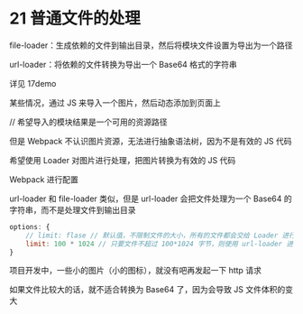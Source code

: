 # 21 普通文件的处理

file-loader：生成依赖的文件到输出目录，然后将模块文件设置为导出为一个路径

url-loader：将依赖的文件转换为导出一个 Base64 格式的字符串

详见 17demo

某些情况，通过 JS 来导入一个图片，然后动态添加到页面上

// 希望导入的模块结果是一个可用的资源路径

但是 Webpack 不认识图片资源，无法进行抽象语法树，因为不是有效的 JS 代码

希望使用 Loader 对图片进行处理，把图片转换为有效的 JS 代码

Webpack 进行配置

url-loader 和 file-loader 类似，但是 url-loader 会把文件处理为一个 Base64 的字符串，而不是处理文件到输出目录

```js
options: {
    // limit: flase // 默认值，不限制文件的大小，所有的文件都会交给 Loader 进行处理
    limit: 100 * 1024 // 只要文件不超过 100*1024 字节，则使用 url-loader 进行处理，否则交给 file-loader 进行处理，参数都会
}
```

项目开发中，一些小的图片（小的图标），就没有吧再发起一下 http 请求

如果文件比较大的话，就不适合转换为 Base64 了，因为会导致 JS 文件体积的变大